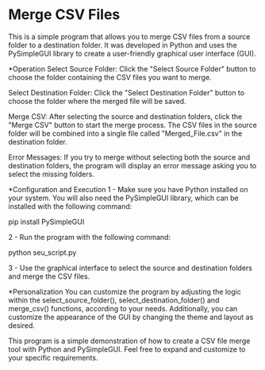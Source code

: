 # Merge CSV Files
This is a simple program that allows you to merge CSV files from a source folder to a destination folder. It was developed in Python and uses the PySimpleGUI library to create a user-friendly graphical user interface (GUI).

*Operation
Select Source Folder: Click the "Select Source Folder" button to choose the folder containing the CSV files you want to merge.

Select Destination Folder: Click the "Select Destination Folder" button to choose the folder where the merged file will be saved.

Merge CSV: After selecting the source and destination folders, click the "Merge CSV" button to start the merge process. The CSV files in the source folder will be combined into a single file called "Merged_File.csv" in the destination folder.

Error Messages: If you try to merge without selecting both the source and destination folders, the program will display an error message asking you to select the missing folders.

*Configuration and Execution
1 - Make sure you have Python installed on your system. You will also need the PySimpleGUI library, which can be installed with the following command:

pip install PySimpleGUI

2 - Run the program with the following command:

python seu_script.py

3 - Use the graphical interface to select the source and destination folders and merge the CSV files.

*Personalization
You can customize the program by adjusting the logic within the select_source_folder(), select_destination_folder() and merge_csv() functions, according to your needs. Additionally, you can customize the appearance of the GUI by changing the theme and layout as desired.

This program is a simple demonstration of how to create a CSV file merge tool with Python and PySimpleGUI. Feel free to expand and customize to your specific requirements.
